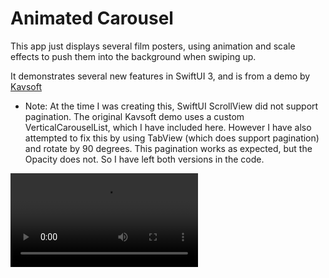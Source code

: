 # Animated Carousel

This app just displays several film posters, using animation and scale effects to push them into the background when swiping up. 

It demonstrates several new features in SwiftUI 3, and is from a demo by [Kavsoft](https://youtu.be/Wj_PJBWHWUc)

* Note: At the time I was creating this, SwiftUI ScrollView did not support pagination. The original Kavsoft demo uses a custom VerticalCarouselList, which I have included here. However I have also attempted to fix this by using TabView (which does support pagination) and rotate by 90 degrees. This pagination works as expected, but the Opacity does not. So I have left both versions in the code.

![](carousel.mov)







